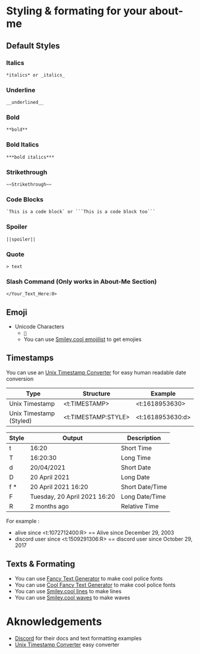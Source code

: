 # Styling & formating for your about-me

## Default Styles

### Italics
```
*italics* or _italics_
```
### Underline
```
__underlined__
```

### Bold
```
**bold**
```

### Bold Italics
```
***bold italics***
```

### Strikethrough
```
~~Strikethrough~~
```

### Code Blocks
```
`This is a code block` or ```This is a code block too```
```

### Spoiler
```
||spoiler||
```

### Quote
```
> text
```

### Slash Command (Only works in About-Me Section)
```
</Your_Text_Here:0> 
```

## Emoji 

- Unicode Characters
  - `🍉`
  - You can use [Smiley.cool emojilist](https://smiley.cool/emoji-list.php) to get emojies

## Timestamps

You can use an [Unix Timestamp Converter](https://www.epochconverter.com/) for easy human readable date conversion

| Type | Structure | Example |
| - | - | - |
| Unix Timestamp |	<t:TIMESTAMP> |	<t:1618953630> |
| Unix Timestamp (Styled) |	<t:TIMESTAMP:STYLE> |	<t:1618953630:d> |

| Style | Output | Description |
| - | - | - |
| t |	16:20 |	Short Time | 
| T |	16:20:30 |	Long Time |
| d |	20/04/2021 |	Short Date |
| D |	20 April 2021	| Long Date |
| f * |	20 April 2021 16:20 |	Short Date/Time |
| F |	Tuesday, 20 April 2021 16:20 |	Long Date/Time |
| R |	2 months ago |	Relative Time |

For example :
  - alive since <t:1072712400:R> == Alive since December 29, 2003
  - discord user since <t:1509291306:R> == discord user since October 29, 2017

## Texts & Formating 
  - You can use [Fancy Text Generator](https://lingojam.com/FancyTextGenerator) to make cool police fonts
  - You can use [Cool Fancy Text Generator](https://coolsymbol.com/cool-fancy-text-generator.html) to make cool police fonts
  - You can use [Smiley.cool lines](https://smiley.cool/lines.php) to make lines
  - You can use [Smiley.cool waves](https://smiley.cool/waves.php) to make waves

# Aknowledgements

- [Discord](https://discord.com/developers/docs/intro) for their docs and text formatting examples
- [Unix Timestamp Converter](https://www.epochconverter.com/) easy converter
